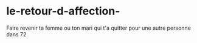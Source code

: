 # le-retour-d-affection-
Faire revenir ta femme ou ton mari qui t'a quitter pour une autre personne dans 72 
